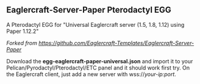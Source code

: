## Eaglercraft-Server-Paper Pterodactyl EGG

A Pterodactyl EGG for "Universal Eaglercraft server (1.5, 1.8, 1.12) using Paper 1.12.2"

*Forked from https://github.com/Eaglercraft-Templates/Eaglercraft-Server-Paper*

Download the **egg-eaglercraft-paper-universal.json** and import it to your Pelican/Pyrodactyl/Pterodactyl/ETC panel and it should work first try.
On the Eaglercraft client, just add a new server with wss://*your-ip:port*.
